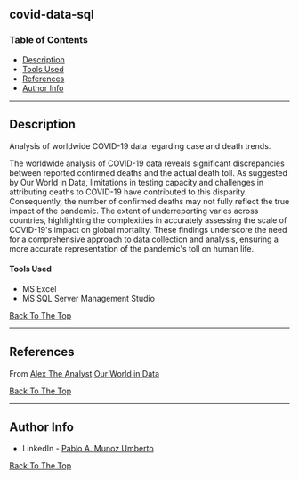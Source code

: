 ## covid-data-sql

### Table of Contents

- [Description](#description)
- [Tools Used](#tools-used)
- [References](#references)
- [Author Info](#author-info)

---

## Description

Analysis of worldwide COVID-19 data regarding case and death trends.

The worldwide analysis of COVID-19 data reveals significant discrepancies between reported confirmed deaths and the actual death toll. As suggested by Our World in Data, limitations in testing capacity and challenges in attributing deaths to COVID-19 have contributed to this disparity. Consequently, the number of confirmed deaths may not fully reflect the true impact of the pandemic. The extent of underreporting varies across countries, highlighting the complexities in accurately assessing the scale of COVID-19's impact on global mortality. These findings underscore the need for a comprehensive approach to data collection and analysis, ensuring a more accurate representation of the pandemic's toll on human life.


#### Tools Used

- MS Excel
- MS SQL Server Management Studio

[Back To The Top](#covid-data-sql)

---

## References

From [Alex The Analyst](https://www.youtube.com/watch?v=opJgMj1IUrc&t=5s)
[Our World in Data](https://ourworldindata.org/covid-deaths)

[Back To The Top](#covid-data-sql)

---

## Author Info

- LinkedIn - [Pablo A. Munoz Umberto](https://www.linkedin.com/in/pmunozumb/)

[Back To The Top](#covid-data-sql)
```
